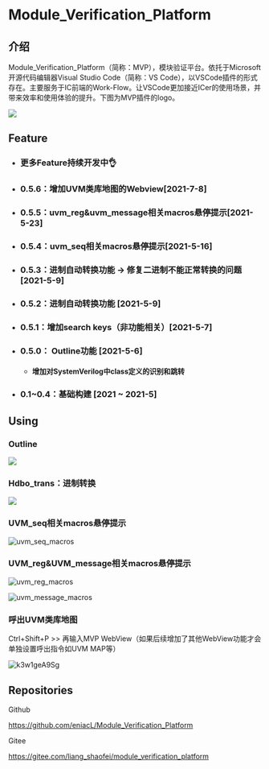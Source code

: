 # Module_Verification_Platform

## 介绍
​	Module_Verification_Platform（简称：MVP），模块验证平台。依托于Microsoft开源代码编辑器Visual Studio Code（简称：VS Code），以VSCode插件的形式存在。主要服务于IC前端的Work-Flow。让VSCode更加接近ICer的使用场景，并带来效率和使用体验的提升。下图为MVP插件的logo。

<img src="md_src/logo/mvp_logo.png" /> 

## Feature

- ### 更多Feature持续开发中👌

- ### 0.5.6：增加UVM类库地图的Webview[2021-7-8]

- ### 0.5.5：uvm_reg&uvm_message相关macros悬停提示[2021-5-23]

- ### 0.5.4：uvm_seq相关macros悬停提示[2021-5-16]

- ### 0.5.3：进制自动转换功能  -> 修复二进制不能正常转换的问题  [2021-5-9]

- ### 0.5.2：进制自动转换功能  [2021-5-9]

- ### 0.5.1：增加search keys（非功能相关）[2021-5-7]

- ### 0.5.0： Outline功能  [2021-5-6]

  - #### 增加对SystemVerilog中class定义的识别和跳转

- ### 0.1~0.4：基础构建 [2021 ~ 2021-5]



## Using

### Outline

<img src="md_src/outline/outline_class.gif"/> 

### Hdbo_trans：进制转换

<img src="md_src/hover/hdbo_trans.gif"/>

### UVM_seq相关macros悬停提示

![uvm_seq_macros](md_src/hover/uvm_seq_macros.gif)

### UVM_reg&UVM_message相关macros悬停提示

![uvm_reg_macros](md_src/hover/uvm_reg_macros.gif)

![uvm_message_macros](md_src/hover/uvm_message_macros.gif)

### 呼出UVM类库地图

Ctrl+Shift+P  >> 再输入MVP WebView（如果后续增加了其他WebView功能才会单独设置呼出指令如UVM MAP等）

![k3w1geA9Sg](md_src/webview/k3w1geA9Sg.gif)

## Repositories

Github

https://github.com/eniacL/Module_Verification_Platform

Gitee

https://gitee.com/liang_shaofei/module_verification_platform



